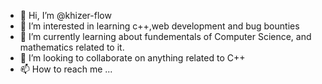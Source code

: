- 👋 Hi, I’m @khizer-flow
- 👀 I’m interested in learning c++,web development and bug bounties 
- 🌱 I’m currently learning about fundementals of Computer Science, and mathematics related to it.
- 💞️ I’m looking to collaborate on anything related to C++ 
- 📫 How to reach me ...

<!---
khizer-flow/khizer-flow is a ✨ special ✨ repository because its `README.md` (this file) appears on your GitHub profile.
You can click the Preview link to take a look at your changes.
--->
